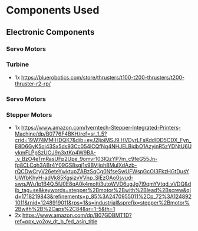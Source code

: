 # Components Used

## Electronic Components

### Servo Motors

### Turbine
- 1x https://bluerobotics.com/store/thrusters/t100-t200-thrusters/t200-thruster-r2-rp/

### Servo Motors

### Stepper Motors
- 1x https://www.amazon.com/Iverntech-Stepper-Integrated-Printers-Machine/dp/B0776F4BKH/ref=sr_1_5?crid=19W74MMIHDQK7&dib=eyJ2IjoiMSJ9.HVDyrLFsKddlDD5CDX_Fyn_E8D6GyK5qj43Sx5ds93Cc054lCQfNq4NHJELBidbO1AzyinR5zYDNtU6UykmFLPpSzUOJ9n3xtKp4W9BA-_y_BzO4eTmRasUFp2Upe_9omvr103IQzYP7m_c9feG55Jn-fg8CLCqh3ABr4Y09GS8sgj1s9BVIjph8MuIXdAzb-rQCDwCryV26eteYwktupZABzSqCg0NfseSwUFWspGcOI3FkzHGtDusYUWfbKhyH-adVk85KgsizvVVnp_SlEzOAo0svud-swqJWu1p1B4Q.5fJ0E8qA0k4moIti3utoWVD6ugJg7I9qmYVtqd_vVDQ&dib_tag=se&keywords=stepper%2Bmotor%2Bwith%2Blead%2Bscrew&qid=1718219843&refinements=p_85%3A2470955011%2Cp_72%3A1248921011&rnid=1248919011&rps=1&s=industrial&sprefix=stepper%2Bmotor%2Bwith%2B%2Caps%2C84&sr=1-5&th=1
- 2x https://www.amazon.com/dp/B07GDBMT1D?ref=ppx_yo2ov_dt_b_fed_asin_title
